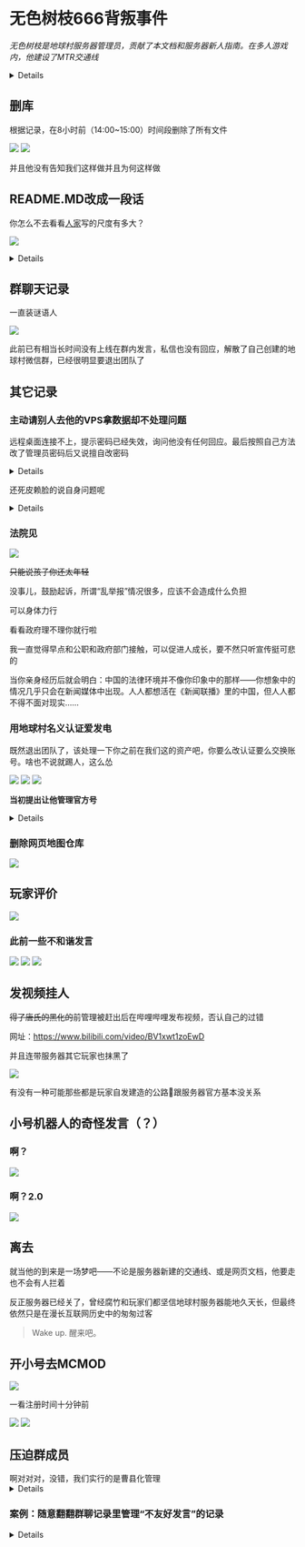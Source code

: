 # 无色树枝666背叛事件

*无色树枝是地球村服务器管理员，贡献了本文档和服务器新人指南。在多人游戏内，他建设了MTR交通线*

<details>

## 基本信息

[Github主页](https://github.com/skittle-wuse)

QQ：1162408387

[哔哩哔哩主页](https://space.bilibili.com/1756793108)

[抖音主页](https://v.douyin.com/1jWZjAQ4yos/)

</details>

## 删库

根据记录，在8小时前（14:00~15:00）时间段删除了所有文件

![](/others/wuse/删除.png)
![](/others/wuse/删除2.png)

并且他没有告知我们这样做并且为何这样做

## README.MD改成一段话

你怎么不去看看[人家](https://github.com/8aka-Team/lezi-wiki/blob/main/docs/article/%E9%B2%B8%E9%B1%BC%E4%BC%A0.md)写的尺度有多大？

![](/others/wuse/留下的话.png)

<details>

人家直接挂身份证信息了

![](/others/wuse/看看人家.png)

![](/others/乐子驿站/挂别人实名信息.png)

</details>

## 群聊天记录

一直装谜语人

![](/others/wuse/群聊天记录.png)

此前已有相当长时间没有上线在群内发言，私信也没有回应，解散了自己创建的地球村微信群，已经很明显要退出团队了

## 其它记录

### 主动请别人去他的VPS拿数据却不处理问题

远程桌面连接不上，提示密码已经失效，询问他没有任何回应。最后按照自己方法改了管理员密码后又说擅自改密码

<details>

![](/others/wuse/远程桌面.png)

![](/others/wuse/远程桌面2.png)

</details>

还死皮赖脸的说自身问题呢

<details>

![](/others/wuse/远程桌面3.png)

</details>

### 法院见

![](/others/wuse/法院见.png)

~~只能说孩子你还太年轻~~

没事儿，鼓励起诉，所谓“乱举报”情况很多，应该不会造成什么负担

可以身体力行

看看政府理不理你就行啦

我一直觉得早点和公职和政府部门接触，可以促进人成长，要不然只听宣传挺可悲的

当你亲身经历后就会明白：中国的法律环境并不像你印象中的那样——你想象中的情况几乎只会在新闻媒体中出现。人人都想活在《新闻联播》里的中国，但人人都不得不面对现实……

### 用地球村名义认证爱发电

既然退出团队了，该处理一下你之前在我们这的资产吧，你要么改认证要么交换账号。啥也不说就踢人，这么怂

![](/others/wuse/爱发电的事情.jpg)
![](/others/wuse/爱发电的事情2.png)
![](/others/wuse/爱发电的事情3.png)

**当初提出让他管理官方号**

<details>

![](/others/wuse/爱发电的事情0.png)
![](/others/wuse/爱发电的事情1.png)

</details>

### 删除网页地图仓库

![](/others/wuse/删除网页地图仓库.png)


## 玩家评价

![](/others/wuse/不友好1.png)

### 此前一些不和谐发言

![](/others/wuse/不友好2.png)
![](/others/wuse/不友好3.png)
![](/others/wuse/拒绝处理BUG.png)

## 发视频挂人

~~得了唐氏的黑化的~~前管理被赶出后在哔哩哔哩发布视频，否认自己的过错

网址：https://www.bilibili.com/video/BV1xwt1zoEwD

并且连带服务器其它玩家也抹黑了

![](/others/wuse/哔哩哔哩.png)

有没有一种可能那些都是玩家自发建造的公路🤭跟服务器官方基本没关系

## 小号机器人的奇怪发言（？）

### 啊？

![](/others/wuse/小号/啊？1.0.png)

### 啊？2.0

![](/others/wuse/小号/啊？2.0.png)

## 离去

就当他的到来是一场梦吧——不论是服务器新建的交通线、或是网页文档，他要走也不会有人拦着

反正服务器已经关了，曾经腐竹和玩家们都坚信地球村服务器能地久天长，但最终依然只是在漫长互联网历史中的匆匆过客

>Wake up.
醒来吧。

## 开小号去MCMOD

![](/others/wuse/mcmod/1.png)


一看注册时间十分钟前

![](/others/wuse/mcmod/注册时间.png)
![](/others/wuse/mcmod/注册时间2.png)

## 压迫群成员

<summary>啊对对对，没错，我们实行的是曹县化管理</summary>
<details>

亲爱的同志！你！说的就是你！放下你手中的钻石镐！请挺胸收腹，目光坚定地阅读以下伟大服务器的核心指导方针：

1.  **服务器只有一个太阳！** 请自觉抬头，每天入服前在主城广场“伟大领袖”雕像前静默致敬60秒，感谢它赐予我们小麦生长的光芒~~（虽然我们主要吃烤土豆）~~。
2.  **自由矿工？不存在的！** 所有地下的、地上的、水里的、岩浆里的、末地人的以及村民裤兜里的资源（尤其是钻石、绿宝石），统一归服务器“主体矿工团”所有。私自开采视为盗窃国家财产！~~请自觉将挖到的每一块钻石原矿上缴至“主体思想矿物收集箱”（坐标 X0 Y81 Z0）~~，换取象征性“忠诚积分”（积分可兑换泥土一块或崇高荣誉感）。
3.  **身份证明是基本尊严！** 入群即视作自愿成为光荣方块公民。**入群5分钟内必须私聊群主/管理员，庄严提交你的游戏ID！** 并在群昵称后**永久悬挂你的ID**（格式：`你的QQ昵称（[游戏ID]）`或只写游戏ID）。拒绝悬挂或私自抹除ID者，视为 **“无证件非法方块移民”**，将失去获得OP帮助（包括但不限于：解救卡基岩、找回丢失的烤土豆）等基本人权。
4.  **个人崇拜？可以有！领袖清净？必须有！** 群内**禁止**随意@群主和管理！**尤其禁止**在短时间内反复@领袖并发送诸如“这土豆真好吃啊管理”、“今天挖到圆石了吗管理？”等无关紧要的废话！违者视情节轻重处以~~禁言5分钟至终身学习《基岩是怎样炼成的》思想手册~~
5. **低调是美德，显眼是原罪！** 对于“无证件非法方块移民”，群内禁止成为“显眼包”（即：过度活跃刷屏、发表未经核实的“服务器外自由世界传闻”、用夸张表情包淹没领袖头像）。一经发现，无需审判，直接移出群聊进行“个人存在感再校准”~~（俗称：踢你冷静下）~~。
6. **沉默者？可疑！** 入群后**既未悬挂ID也永不发言**的成员，将被视为潜在“思想空洞者”或“敌方信息渗透单元”。伟大服务器将在不定期进行的“人口纯净度扫描”中，**像清理多余蘑菇一样，将您顺带移出群聊**。勿谓言之不预！

7.  **土豆配额，光荣骄傲！** 每日口粮已定额配发：1颗烤土豆（绝版！珍贵！）至你的背包。私自种植、囤积超过3颗土豆视为“资产阶级糖衣炮弹囤积罪”，将接受“思想改造”（在主世界边界挖圆石一周，配发木质稿子一把）。
8.  **信息必须统一！** 所有聊天频道由“中央通讯塔”（一根很高的圆石柱，顶部插着红色羊毛，代表信号）严格管理。请使用指定赞美用语如：“领袖万岁！挖矿不累！”、“土豆香甜！思想领先！”、“苦力怕只是纸老虎！”等。不提倡使用“哈哈”、“666”等庸俗词汇。
9.  **警惕境外方块势力！** 在本服外遇到任何声称来自“自由民主服务器”的玩家，请立即向纠察队员（戴皮革帽、手持木棍者）举报！举报成功者可额外获得半颗土豆（荣誉加成！）。
10.  **我们的目标是...？** 一起建设最伟大、最自给自足、最不被外界理解的方块乌托邦！饿着肚子，但脸上洋溢着为集体奉献的幸福笑容！~~（注：笑容由管理员检查）~~

**入服即宣誓，方块有铁律！若违反上述条例，您将被发配至“再教育矿洞”（人工开采效率低下型）进行劳动与思想的深刻改造，并永久剥夺土豆供应（除了那每日一颗）！**

**现在，同志，请高呼三声“金战虎同志万岁！”并拿起这把光荣的木镐，去为集体的基岩… 呃…为集体的伟大事业挖圆石吧！**

*祝您在服内体验纯净（且有点饿）的快乐！*
*(服务器管理委员会 - 伟大主体思想光辉照耀部 签发)*

---

颤抖了吧？人类

</details>

### 案例：随意翻翻群聊记录里管理“不友好发言”的记录

<details>

![](/others/wuse/压迫群成员/1.jpg)
![](/others/wuse/压迫群成员/2.jpg)
![](/others/wuse/压迫群成员/3.jpg)
![](/others/wuse/压迫群成员/4.jpg)
![](/others/wuse/压迫群成员/5.jpg)
![](/others/wuse/压迫群成员/6.jpg)
![](/others/wuse/压迫群成员/7.jpg)
![](/others/wuse/压迫群成员/8.jpg)
![](/others/wuse/压迫群成员/9.png)
![](/others/wuse/压迫群成员/10.png)
![](/others/wuse/压迫群成员/11.png)
![](/others/wuse/压迫群成员/12.mp4)
![](/others/wuse/压迫群成员/13.jpg)
![](/others/wuse/压迫群成员/14.png)

</details>

